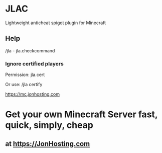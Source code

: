 # JLAC
Lightweight anticheat spigot plugin for Minecraft

## Help
/jla - jla.checkcommand

### Ignore certified players
Permission: jla.cert

Or use: /jla certify <player>

https://mc.jonhosting.com

# Get your own Minecraft Server fast, quick, simply, cheap
## at https://JonHosting.com
